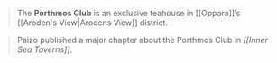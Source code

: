 > The **Porthmos Club** is an  exclusive teahouse in [[Oppara]]’s [[Aroden's View|Arodens View]] district.


> Paizo published a major chapter about the Porthmos Club in *[[Inner Sea Taverns]]*.






